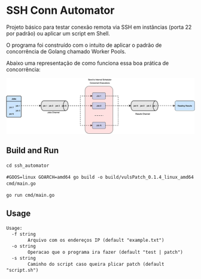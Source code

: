 # SSH Conn Automator

Projeto básico para testar conexão remota via SSH em instâncias (porta 22 por padrão) ou aplicar um script em Shell.

O programa foi construído com o intuito de aplicar o padrão de concorrência de Golang chamado Worker Pools.

Abaixo uma representação de como funciona essa boa prática de concorrência:

![image](assets/worker_pools_pattern.png)

## Build and Run

`cd ssh_automator`

`#GOOS=linux GOARCH=amd64 go build -o build/vulsPatch_0.1.4_linux_amd64 cmd/main.go`

`go run cmd/main.go`

## Usage

```
Usage:
  -f string
    	Arquivo com os endereços IP (default "example.txt")
  -o string
    	Operacao que o programa ira fazer (default "test | patch")
  -s string
    	Caminho do script caso queira plicar patch (default "script.sh")
```
